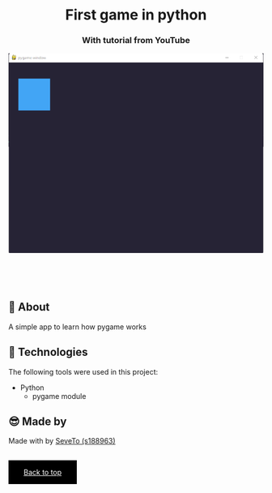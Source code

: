<div align="center" id="top"> 
<h1 align="center">First game in python</h1>
<h3>With tutorial from YouTube</h3>
  <a target="_blank" href="https://sevetoo.github.io/obliczanie-r-wnania-kwadratowego/">
  <img src="./preview.png" alt="Tabliczka Mnożenia Do Nauki" />
  </a>

&#xa0;

<!-- <a target="_blank" href="https://sevetoo.github.io/obliczanie-r-wnania-kwadratowego/">Demo</a> -->

</div>

<!-- <p align="center">
  <img alt="Github top language" src="https://img.shields.io/github/languages/top/SeveToo/multiplication-for-learning?color=56BEB8">

  <img alt="Github language count" src="https://img.shields.io/github/languages/count/SeveToo/multiplication-for-learning?color=56BEB8">

  <img alt="Repository size" src="https://img.shields.io/github/repo-size/SeveToo/multiplication-for-learning?color=56BEB8">

  <img alt="License" src="https://img.shields.io/github/license/SeveToo/multiplication-for-learning?color=56BEB8">
</p> -->

<!-- <p align="center">
  <a href="#dart-about">About</a> &#xa0; | &#xa0;
  <a href="#sparkles-features">Features</a> &#xa0; | &#xa0;
  <a href="#rocket-technologies">Technologies</a> &#xa0; | &#xa0;
  <a href="#white_check_mark-requirements">Requirements</a> &#xa0; | &#xa0;
  <a href="#checkered_flag-starting">Starting</a> &#xa0; | &#xa0;
  <a href="https://github.com/SeveToo" target="_blank">Author</a>
</p> -->

<br>

## :dart: About

A simple app to learn how pygame works

<!-- ## :sparkles: Features
:heavy_check_mark: You can set interval between rounds \
:heavy_check_mark: You see how many correct and wrong answers you get\ -->

## :rocket: Technologies

The following tools were used in this project:

- Python
  - pygame module

<!-- ## :white_check_mark: Requirements

You just need a browser.
https://sevetoo.github.io/obliczanie-r-wnania-kwadratowego/ -->

<!-- ## :checkered_flag: Starting

download the project and start **index.html** -->

## 😎 Made by

Made with by <a href="https://github.com/SeveToo" target="_blank">SeveTo (s188963)</a>

&#xa0;

<a href="#top" style="color: #fff; background: black; padding: 15px 30px">Back to top</a>
